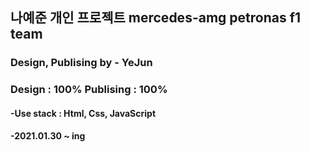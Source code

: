 ﻿## 나예준 개인 프로젝트 mercedes-amg petronas f1 team
 <h3> Design, Publising by - YeJun</h3>
<h3> Design : 100% Publising : 100%</h3>
<h4>-Use stack : Html, Css, JavaScript</h4>
<h4>-2021.01.30 ~ ing</h3>
